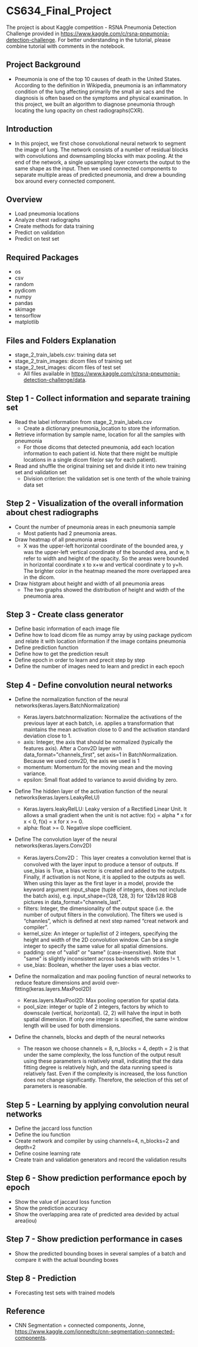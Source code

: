 # CS634_Final_Project
The project is about Kaggle competition - RSNA Pneumonia Detection Challenge provided in https://www.kaggle.com/c/rsna-pneumonia-detection-challenge. 
For better understanding in the tutorial, please combine tutorial with comments in the notebook. 

## Project Background
- Pneumonia is one of the top 10 causes of death in the United States. According to the definition in Wikipedia,  pneumonia is an inflammatory condition of the lung affecting primarily the small air sacs and the diagnosis is often based on the symptoms and physical examination. In this project, we built an algorithm to diagnose pneumonia through locating the lung opacity on chest radiographs(CXR). 

## Introduction
- In this project, we first chose convolutional neural network to segment the image of lung. The network consists of a number of residual blocks with convolutions and downsampling blocks with max pooling. At the end of the network, a single upsampling layer converts the output to the same shape as the input. Then we used connected components to separate multiple areas of predicted pneumonia, and drew a bounding box around every connected component.


## Overview
- Load pneumonia locations
- Analyze chest radiographs
- Create methods for data training
- Predict on validation
- Predict on test set

## Required Packages
- os
- csv
- random
- pydicom
- numpy
- pandas
- skimage
- tensorflow
- matplotlib

## Files and Folders Explanation
- stage_2_train_labels.csv: training data set
- stage_2_train_images: dicom files of training set
- stage_2_test_images: dicom files of test set
  - All files available in https://www.kaggle.com/c/rsna-pneumonia-detection-challenge/data. 

## Step 1 - Collect information and separate training set
- Read the label information from stage_2_train_labels.csv
  - Create a dictionary pneumonia_location to store the information. 
- Retrieve information by sample name, location for all the samples with pneumonia
  - For those dicoms that detected pneumonia, add each location information to each patient id. Note that there might be multiple locations in a single dicom file(or say for each patient).
- Read and shuffle the original training set and divide it into new training set and validation set
  - Division criterion: the validation set is one tenth of the whole training data set

## Step 2 - Visualization of the overall information about chest radiographs
- Count the number of pneumonia areas in each pneumonia sample
  - Most patients had 2 pneumonia areas. 
- Draw heatmap of all pneumonia areas
  - X was the upper-left horizontal coordinate of the bounded area, y was the upper-left vertical coordinate of the bounded area, and w, h refer to width and height of the opacity. So the areas were bounded in horizontal coordinate x to x+w and vertical coordinate y to y+h. The brighter color in the heatmap meaned the more overlapped area in the dicom. 
- Draw histgram about height and width of all pneumonia areas
  - The two graphs showed the distribution of height and width of the pneumonia area. 

## Step 3 - Create class generator
- Define basic information of each image file
- Define how to load dicom file as numpy array by using package pydicom and relate it with location information if the image contains pneumonia
- Define prediction function 
- Define how to get the prediction result
- Define epoch in order to learn and precit step by step
- Define the number of images need to learn and predict in each epoch

## Step 4 - Define convolution neural networks
- Define the normalization function of the neural networks(keras.layers.BatchNormalization)
  - Keras.layers.batchnormalization: Normalize the activations of the previous layer at each batch, i.e. applies a transformation that maintains the mean activation close to 0 and the activation standard deviation close to 1.
  - axis: Integer, the axis that should be normalized (typically the features axis). After a Conv2D layer with data_format="channels_first", set axis=1 in BatchNormalization. Because we used conv2D, the axis we used is 1
  - momentum: Momentum for the moving mean and the moving variance.
  - epsilon: Small float added to variance to avoid dividing by zero.

- Define The hidden layer of the activation function of the neural networks(keras.layers.LeakyReLU)
  - Keras.layers.leakyRelLU: Leaky version of a Rectified Linear Unit. It allows a small gradient when the unit is not active: f(x) = alpha * x for x < 0, f(x) = x for x >= 0.
  - alpha: float >= 0. Negative slope coefficient.

- Define The convolution layer of the neural networks(keras.layers.Conv2D)
  - Keras.layers.Conv2D： This layer creates a convolution kernel that is convolved with the layer input to produce a tensor of outputs. If use_bias is True, a bias vector is created and added to the outputs. Finally, if activation is not None, it is applied to the outputs as well. When using this layer as the first layer in a model, provide the keyword argument input_shape (tuple of integers, does not include the batch axis), e.g. input_shape=(128, 128, 3) for 128x128 RGB pictures in data_format="channels_last".
  - filters: Integer, the dimensionality of the output space (i.e. the number of output filters in the convolution).
The filters we used is “channles”, which is defined at next step named “creat network and compiler”.
  - kernel_size: An integer or tuple/list of 2 integers, specifying the height and width of the 2D convolution window. Can be a single integer to specify the same value for all spatial dimensions.
  - padding: one of "valid" or "same" (case-insensitive). Note that "same" is slightly inconsistent across backends with strides != 1. 
  - use_bias: Boolean, whether the layer uses a bias vector.

- Define the normalization and max pooling function of neural networks to reduce feature dimensions and avoid over-fitting(keras.layers.MaxPool2D)
  - Keras.layers.MaxPool2D: Max pooling operation for spatial data.
  - pool_size: integer or tuple of 2 integers, factors by which to downscale (vertical, horizontal). (2, 2) will halve the input in both spatial dimension. If only one integer is specified, the same window length will be used for both dimensions.

- Define the channels, blocks and depth of the neural networks
  - The reason we choose channels = 8, n_blocks = 4, depth = 2 is that under the same complexity, the loss function of the output result using these parameters is relatively small, indicating that the data fitting degree is relatively high, and the data running speed is relatively fast. Even if the complexity is increased, the loss function does not change significantly. Therefore, the selection of this set of parameters is reasonable.

## Step 5 - Learning by applying convolution neural networks
- Define the jaccard loss function
- Define the iou function
- Create network and compiler by using channels=4, n_blocks=2 and depth=2
- Define cosine learning rate
- Create train and validation generators and record the validation results

## Step 6 - Show prediction performance epoch by epoch
- Show the value of jaccard loss function
- Show the prediction accuracy
- Show the overlapping area rate of predicted area devided by actual area(iou)

## Step 7 - Show prediction performance in cases
- Show the predicted bounding boxes in several samples of a batch and compare it with the actual bounding boxes

## Step 8 - Prediction
- Forecasting test sets with trained models


## Reference
- CNN Segmentation + connected components, Jonne, https://www.kaggle.com/jonnedtc/cnn-segmentation-connected-components. 
